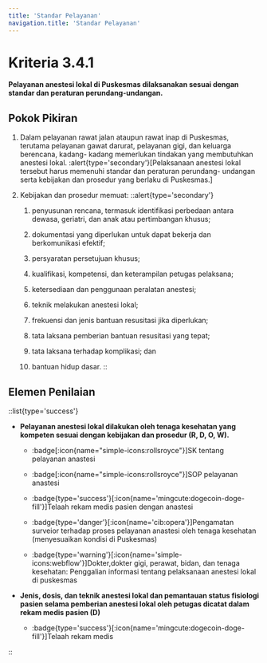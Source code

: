 ```yaml
---
title: 'Standar Pelayanan'
navigation.title: 'Standar Pelayanan'
---
```


# Kriteria 3.4.1 
**Pelayanan anestesi lokal di Puskesmas dilaksanakan sesuai dengan standar dan peraturan perundang-undangan.**

## Pokok Pikiran 

1. Dalam pelayanan rawat jalan ataupun rawat inap di Puskesmas, terutama pelayanan gawat darurat, pelayanan gigi, dan keluarga berencana, kadang- kadang memerlukan tindakan yang membutuhkan anestesi lokal. 
    :alert{type='secondary'}[Pelaksanaan anestesi lokal tersebut harus memenuhi standar dan peraturan perundang- undangan serta kebijakan dan prosedur  yang  berlaku di Puskesmas.] 

2. Kebijakan dan prosedur memuat: 
  ::alert{type='secondary'}
    1. penyusunan rencana, termasuk identifikasi perbedaan antara dewasa, geriatri, dan anak atau pertimbangan khusus; 

    2. dokumentasi yang diperlukan untuk  dapat bekerja dan berkomunikasi efektif; 

    3. persyaratan persetujuan khusus; 

    4. kualifikasi, kompetensi, dan keterampilan petugas pelaksana; 

    5. ketersediaan dan penggunaan peralatan anestesi; 

    6. teknik melakukan anestesi lokal; 

    7. frekuensi dan jenis bantuan 	resusitasi jika diperlukan; 

    8. tata  laksana pemberian bantuan resusitasi yang tepat; 

    9. tata laksana terhadap komplikasi; dan 

    10. bantuan hidup dasar. 
  :: 

## Elemen Penilaian 
::list{type='success'}
- **Pelayanan anestesi lokal dilakukan oleh tenaga kesehatan yang kompeten sesuai dengan kebijakan dan prosedur (R, D, O, W).**

    - :badge[:icon{name="simple-icons:rollsroyce"}]SK tentang pelayanan anastesi 

    - :badge[:icon{name="simple-icons:rollsroyce"}]SOP pelayanan anastesi 
    - :badge{type='success'}[:icon{name='mingcute:dogecoin-doge-fill'}]Telaah rekam medis pasien dengan anastesi 
    - :badge{type='danger'}[:icon{name='cib:opera'}]Pengamatan surveior terhadap proses pelayanan anastesi oleh tenaga kesehatan (menyesuaikan kondisi di Puskesmas) 
    - :badge{type='warning'}[:icon{name='simple-icons:webflow'}]Dokter,dokter gigi, perawat, bidan, dan tenaga kesehatan: Penggalian informasi tentang pelaksanaan anestesi lokal di puskesmas 

- **Jenis, dosis, dan teknik anestesi lokal dan pemantauan status fisiologi pasien selama pemberian anestesi lokal oleh petugas dicatat dalam rekam medis pasien (D)**  

    - :badge{type='success'}[:icon{name='mingcute:dogecoin-doge-fill'}]Telaah rekam medis

::